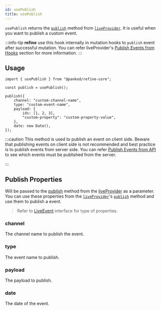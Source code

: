 ```yaml
---
id: usePublish
title: usePublish
---
```


`usePublish` returns the [`publish`][live-provider-publish] method from [`liveProvider`][live-provider]. It is useful when you want to publish a custom event.

:::info-tip
**refine** use this hook internally in mutation hooks to `publish` event after successful mutation. You can refer liveProvider's [Publish Events from Hooks](/docs/api-reference/core/providers/live-provider/#publish-events-from-hooks) section for more information.
:::

## Usage

```tsx
import { usePublish } from "@pankod/refine-core";

const publish = usePublish();

publish({
    channel: "custom-channel-name",
    type: "custom-event-name",
    payload: {
        ids: [1, 2, 3],
        "custom-property": "custom-property-value",
    },
    date: new Date(),
});
```

:::caution
This method is used to publish an event on client side. Beware that publishing events on client side is not recommended and best practice is to publish events from server side. You can refer [Publish Events from API](/docs/api-reference/core/providers/live-provider/#publish-events-from-api) to see which events must be published from the server.

:::

## Publish Properties

Will be passed to the [publish][live-provider-publish] method from the [liveProvider][live-provider] as a parameter. You can use these properties from the [`liveProvider`][live-provider]'s [`publish`][live-provider-publish] method and use them to publish a event.

> Refer to [LiveEvent][live-event] interface for type of properties.

### channel <PropTag required/>

The channel name to publish the event.

### type <PropTag required/>

The event name to publish.

### payload <PropTag required/>

The payload to publish.

### date <PropTag required/>

The date of the event.

[live-provider]: /docs/api-reference/core/providers/live-provider
[live-provider-publish]: /docs/api-reference/core/providers/live-provider/#publish
[live-event]: /docs/api-reference/core/interfaceReferences/#liveevent
